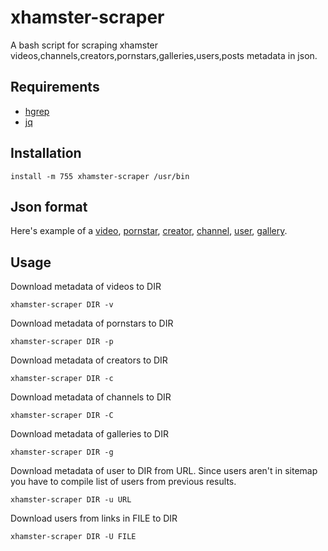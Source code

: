 # xhamster-scraper

A bash script for scraping xhamster videos,channels,creators,pornstars,galleries,users,posts metadata in json.

## Requirements

 - [hgrep](https://github.com/TUVIMEN/hgrep)
 - [jq](https://github.com/stedolan/jq)

## Installation

    install -m 755 xhamster-scraper /usr/bin

## Json format

Here's example of a [video](video-example.json), [pornstar](pornstar-example.json), [creator](creator-example.json), [channel](channel-example.json), [user](user-example.json), [gallery](gallery-example.json).

## Usage

Download metadata of videos to DIR

    xhamster-scraper DIR -v

Download metadata of pornstars to DIR

    xhamster-scraper DIR -p

Download metadata of creators to DIR

    xhamster-scraper DIR -c

Download metadata of channels to DIR

    xhamster-scraper DIR -C

Download metadata of galleries to DIR

    xhamster-scraper DIR -g

Download metadata of user to DIR from URL. Since users aren't in sitemap you have to compile list of users from previous results.

    xhamster-scraper DIR -u URL

Download users from links in FILE to DIR

    xhamster-scraper DIR -U FILE
